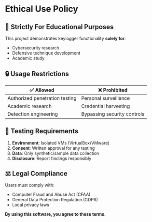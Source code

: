 # Ethical Use Policy

## 🛑 Strictly For Educational Purposes
This project demonstrates keylogger functionality **solely for**:
- Cybersecurity research
- Defensive technique development
- Academic study

## 🔒 Usage Restrictions
| ✅ Allowed | ❌ Prohibited |
|-----------|-------------|
| Authorized penetration testing | Personal surveillance |
| Academic research | Credential harvesting |
| Detection engineering | Bypassing security controls |

## 🧪 Testing Requirements
1. **Environment**: Isolated VMs (VirtualBox/VMware)
2. **Consent**: Written approval for any testing
3. **Data**: Only synthetic/sample data collection
4. **Disclosure**: Report findings responsibly

## ⚖️ Legal Compliance
Users must comply with:
- Computer Fraud and Abuse Act (CFAA)
- General Data Protection Regulation (GDPR)
- Local privacy laws

**By using this software, you agree to these terms.**
